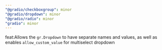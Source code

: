 ```yaml
---
"@gradio/checkboxgroup": minor
"@gradio/dropdown": minor
"@gradio/radio": minor
"gradio": minor
---
```


feat:Allows the `gr.Dropdown` to have separate names and values, as well as enables `allow_custom_value` for multiselect dropdown
